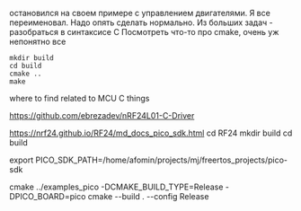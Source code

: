 остановился на своем примере с управлением двигателями. Я все переименовал. Надо опять сделать нормально.
Из больших задач - разобраться в синтаксисе С
Посмотреть что-то про cmake, очень уж непонятно все

```shell
mkdir build
cd build
cmake ..
make
```


where to find related to MCU C things



https://github.com/ebrezadev/nRF24L01-C-Driver

https://nrf24.github.io/RF24/md_docs_pico_sdk.html
cd RF24
mkdir build
cd build

export PICO_SDK_PATH=/home/afomin/projects/mj/freertos_projects/pico-sdk

cmake ../examples_pico -DCMAKE_BUILD_TYPE=Release -DPICO_BOARD=pico
cmake --build . --config Release
